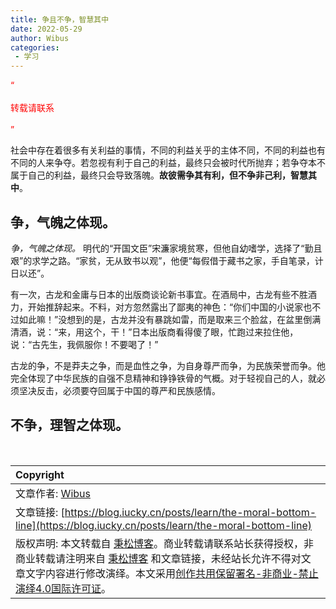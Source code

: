 ```yaml
---
title: 争且不争，智慧其中
date: 2022-05-29
author: Wibus
categories:
 - 学习
---
```


<font color="red">“<br><br>转载请联系<br><br>”</font>

社会中存在着很多有关利益的事情，不同的利益关乎的主体不同，不同的利益也有不同的人来争夺。若忽视有利于自己的利益，最终只会被时代所抛弃；若争夺本不属于自己的利益，最终只会导致落魄。<strong>故彼需争其有利，但不争非己利，智慧其中</strong>。

## 争，气魄之体现。

<em>争，气魄之体现。</em> 明代的“开国文臣”宋濂家境贫寒，但他自幼嗜学，选择了“勤且艰”的求学之路。“家贫，无从致书以观”，他便“每假借于藏书之家，手自笔录，计日以还”。

有一次，古龙和金庸与日本的出版商谈论新书事宜。在酒局中，古龙有些不胜酒力，开始推辞起来。不料，对方忽然露出了鄙夷的神色：“你们中国的小说家也不过如此嘛！”没想到的是，古龙并没有暴跳如雷，而是取来三个脸盆，在盆里倒满清酒，说：“来，用这个，干！”日本出版商看得傻了眼，忙跑过来拉住他，说：“古先生，我佩服你！不要喝了！”

古龙的争，不是莽夫之争，而是血性之争，为自身尊严而争，为民族荣誉而争。他完全体现了中华民族的自强不息精神和铮铮铁骨的气概。对于轻视自己的人，就必须坚决反击，必须要夺回属于中国的尊严和民族感情。

## 不争，理智之体现。

<br>

| Copyright |
| :-----|
| 文章作者: <a href="mailto:undefined">Wibus</a> |
| 文章链接: [https://blog.iucky.cn/posts/learn/the-moral-bottom-line](https://blog.iucky.cn/posts/learn/the-moral-bottom-line) |
| 版权声明: 本文转载自 [秉松博客](https://blog.iucky.cn)。商业转载请联系站长获得授权，非商业转载请注明来自 [秉松博客](https://blog.iucky.cn) 和文章链接，未经站长允许不得对文章文字内容进行修改演绎。本文采用[创作共用保留署名-非商业-禁止演绎4.0国际许可证](https://creativecommons.org/licenses/by-nc-nd/4.0/)。 |
